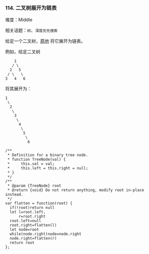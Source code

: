 ### 114. 二叉树展开为链表

难度：Middle

相关话题：`树`、`深度优先搜索`

给定一个二叉树，[原地](https://baike.baidu.com/item/%E5%8E%9F%E5%9C%B0%E7%AE%97%E6%B3%95/8010757)
将它展开为链表。



例如，给定二叉树





```
    1
   / \
  2   5
 / \   \
3   4   6
```

将其展开为：





```
1
 \
  2
   \
    3
     \
      4
       \
        5
         \
          6
```


```
/**
 * Definition for a binary tree node.
 * function TreeNode(val) {
 *     this.val = val;
 *     this.left = this.right = null;
 * }
 */
/**
 * @param {TreeNode} root
 * @return {void} Do not return anything, modify root in-place instead.
 */
var flatten = function(root) {
  if(!root)return null
  let l=root.left,
      r=root.right
  root.left=null
  root.right=flatten(l)
  let node=root
  while(node.right)node=node.right
  node.right=flatten(r)
  return root
};



```
